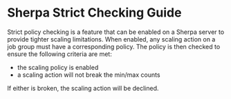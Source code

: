 # Sherpa Strict Checking Guide

Strict policy checking is a feature that can be enabled on a Sherpa server to provide tighter scaling limitations. When enabled, any scaling action on a job group must have a corresponding policy. The policy is then checked to ensure the following criteria are met:
* the scaling policy is enabled
* a scaling action will not break the min/max counts

If either is broken, the scaling action will be declined.
